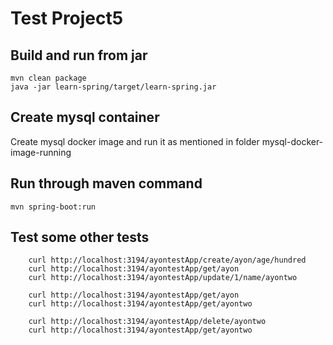 # Test Project5

## Build and run from jar
    mvn clean package
    java -jar learn-spring/target/learn-spring.jar


## Create mysql container
Create mysql docker image and run it as mentioned in folder mysql-docker-image-running


## Run through maven command
    mvn spring-boot:run

## Test some other tests
```
    curl http://localhost:3194/ayontestApp/create/ayon/age/hundred
   	curl http://localhost:3194/ayontestApp/get/ayon
   	curl http://localhost:3194/ayontestApp/update/1/name/ayontwo
   	
   	curl http://localhost:3194/ayontestApp/get/ayon
   	curl http://localhost:3194/ayontestApp/get/ayontwo

    curl http://localhost:3194/ayontestApp/delete/ayontwo
    curl http://localhost:3194/ayontestApp/get/ayontwo
```
